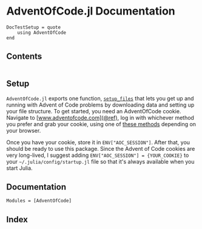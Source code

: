 # AdventOfCode.jl Documentation

```@meta
DocTestSetup = quote
    using AdventOfCode
end
```

## Contents

```@contents
```

## Setup

`AdventOfCode.jl` exports one function, [`setup_files`](@ref) that lets you get up and
running with Advent of Code problems by downloading data and setting up your file structure.
To get started, you need an AdventOfCode cookie. Navigate to [www.adventofcode.com](@ref), log in with
whichever method you prefer and grab your cookie, using one of [these methods](https://kb.iu.edu/d/ajfi)
depending on your browser.

Once you have your cookie, store it in `ENV["AOC_SESSION"]`. After that, you should be ready
to use this package. Since the Advent of Code cookies are very long-lived, I suggest adding
`ENV["AOC_SESSION"] = {YOUR_COOKIE}` to your `~/.julia/config/startup.jl` file so that it's
always available when you start Julia.

## Documentation

```@autodocs
Modules = [AdventOfCode]
```

## Index

```@index
```
